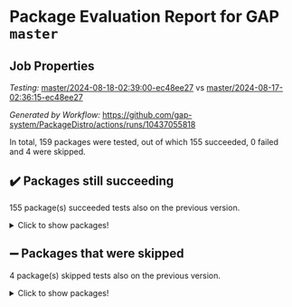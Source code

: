 # Package Evaluation Report for GAP `master`

## Job Properties

*Testing:* [master/2024-08-18-02:39:00-ec48ee27](https://github.com/gap-system/PackageDistro/blob/data/reports/master/2024-08-18-02:39:00-ec48ee27) vs [master/2024-08-17-02:36:15-ec48ee27](https://github.com/gap-system/PackageDistro/blob/data/reports/master/2024-08-17-02:36:15-ec48ee27)

*Generated by Workflow:* https://github.com/gap-system/PackageDistro/actions/runs/10437055818

In total, 159 packages were tested, out of which 155 succeeded, 0 failed and 4 were skipped.

## :heavy_check_mark: Packages still succeeding

155 package(s) succeeded tests also on the previous version.
<details><summary>Click to show packages!</summary>

- 4ti2interface 2023.02-04 [(success)](https://github.com/gap-system/PackageDistro/actions/runs/10437055818/job/28902929638)
- ace 5.6.2 [(success)](https://github.com/gap-system/PackageDistro/actions/runs/10437055818/job/28902929725)
- aclib 1.3.2 [(success)](https://github.com/gap-system/PackageDistro/actions/runs/10437055818/job/28902929796)
- agt 0.3.1 [(success)](https://github.com/gap-system/PackageDistro/actions/runs/10437055818/job/28902929856)
- alnuth 3.2.1 [(success)](https://github.com/gap-system/PackageDistro/actions/runs/10437055818/job/28902929940)
- anupq 3.3.0 [(success)](https://github.com/gap-system/PackageDistro/actions/runs/10437055818/job/28902930026)
- atlasrep 2.1.8 [(success)](https://github.com/gap-system/PackageDistro/actions/runs/10437055818/job/28902930101)
- autodoc 2023.06.19 [(success)](https://github.com/gap-system/PackageDistro/actions/runs/10437055818/job/28902930174)
- automata 1.15 [(success)](https://github.com/gap-system/PackageDistro/actions/runs/10437055818/job/28902930250)
- automgrp 1.3.2 [(success)](https://github.com/gap-system/PackageDistro/actions/runs/10437055818/job/28902932286)
- autpgrp 1.11 [(success)](https://github.com/gap-system/PackageDistro/actions/runs/10437055818/job/28902932465)
- cap 2024.07-07 [(success)](https://github.com/gap-system/PackageDistro/actions/runs/10437055818/job/28902932654)
- caratinterface 2.3.6 [(success)](https://github.com/gap-system/PackageDistro/actions/runs/10437055818/job/28902932767)
- cddinterface 2022.11.01 [(success)](https://github.com/gap-system/PackageDistro/actions/runs/10437055818/job/28902933901)
- circle 1.6.6 [(success)](https://github.com/gap-system/PackageDistro/actions/runs/10437055818/job/28902933980)
- classicpres 1.22 [(success)](https://github.com/gap-system/PackageDistro/actions/runs/10437055818/job/28902934049)
- cohomolo 1.6.11 [(success)](https://github.com/gap-system/PackageDistro/actions/runs/10437055818/job/28902934116)
- congruence 1.2.6 [(success)](https://github.com/gap-system/PackageDistro/actions/runs/10437055818/job/28902934192)
- corelg 1.57 [(success)](https://github.com/gap-system/PackageDistro/actions/runs/10437055818/job/28902934263)
- crime 1.6 [(success)](https://github.com/gap-system/PackageDistro/actions/runs/10437055818/job/28902934336)
- crisp 1.4.6 [(success)](https://github.com/gap-system/PackageDistro/actions/runs/10437055818/job/28902934408)
- crypting 0.10.4 [(success)](https://github.com/gap-system/PackageDistro/actions/runs/10437055818/job/28902934482)
- cryst 4.1.27 [(success)](https://github.com/gap-system/PackageDistro/actions/runs/10437055818/job/28902934563)
- crystcat 1.1.10 [(success)](https://github.com/gap-system/PackageDistro/actions/runs/10437055818/job/28902934643)
- ctbllib 1.3.9 [(success)](https://github.com/gap-system/PackageDistro/actions/runs/10437055818/job/28902934710)
- cubefree 1.19 [(success)](https://github.com/gap-system/PackageDistro/actions/runs/10437055818/job/28902934790)
- curlinterface 2.3.2 [(success)](https://github.com/gap-system/PackageDistro/actions/runs/10437055818/job/28902934850)
- cvec 2.8.1 [(success)](https://github.com/gap-system/PackageDistro/actions/runs/10437055818/job/28902934918)
- datastructures 0.3.0 [(success)](https://github.com/gap-system/PackageDistro/actions/runs/10437055818/job/28902934995)
- deepthought 1.0.6 [(success)](https://github.com/gap-system/PackageDistro/actions/runs/10437055818/job/28902935062)
- design 1.8 [(success)](https://github.com/gap-system/PackageDistro/actions/runs/10437055818/job/28902935132)
- difsets 2.3.1 [(success)](https://github.com/gap-system/PackageDistro/actions/runs/10437055818/job/28902935193)
- digraphs 1.7.1 [(success)](https://github.com/gap-system/PackageDistro/actions/runs/10437055818/job/28902935278)
- edim 1.3.8 [(success)](https://github.com/gap-system/PackageDistro/actions/runs/10437055818/job/28902935374)
- example 4.3.4 [(success)](https://github.com/gap-system/PackageDistro/actions/runs/10437055818/job/28902935460)
- examplesforhomalg 2023.10-01 [(success)](https://github.com/gap-system/PackageDistro/actions/runs/10437055818/job/28902935524)
- factint 1.6.3 [(success)](https://github.com/gap-system/PackageDistro/actions/runs/10437055818/job/28902935610)
- ferret 1.0.11 [(success)](https://github.com/gap-system/PackageDistro/actions/runs/10437055818/job/28902935671)
- fga 1.5.0 [(success)](https://github.com/gap-system/PackageDistro/actions/runs/10437055818/job/28902935752)
- fining 1.5.6 [(success)](https://github.com/gap-system/PackageDistro/actions/runs/10437055818/job/28902935829)
- float 1.0.4 [(success)](https://github.com/gap-system/PackageDistro/actions/runs/10437055818/job/28902935906)
- format 1.4.4 [(success)](https://github.com/gap-system/PackageDistro/actions/runs/10437055818/job/28902935980)
- forms 1.2.11 [(success)](https://github.com/gap-system/PackageDistro/actions/runs/10437055818/job/28902936071)
- fplsa 1.2.6 [(success)](https://github.com/gap-system/PackageDistro/actions/runs/10437055818/job/28902936151)
- fr 2.4.13 [(success)](https://github.com/gap-system/PackageDistro/actions/runs/10437055818/job/28902936228)
- francy 2.0.3 [(success)](https://github.com/gap-system/PackageDistro/actions/runs/10437055818/job/28902936301)
- fwtree 1.3 [(success)](https://github.com/gap-system/PackageDistro/actions/runs/10437055818/job/28902936371)
- gapdoc 1.6.7 [(success)](https://github.com/gap-system/PackageDistro/actions/runs/10437055818/job/28902936445)
- gauss 2023.02-04 [(success)](https://github.com/gap-system/PackageDistro/actions/runs/10437055818/job/28902936514)
- gaussforhomalg 2024.07-01 [(success)](https://github.com/gap-system/PackageDistro/actions/runs/10437055818/job/28902936588)
- gbnp 1.0.5 [(success)](https://github.com/gap-system/PackageDistro/actions/runs/10437055818/job/28902936674)
- generalizedmorphismsforcap 2024.04-01 [(success)](https://github.com/gap-system/PackageDistro/actions/runs/10437055818/job/28902936741)
- genss 1.6.9 [(success)](https://github.com/gap-system/PackageDistro/actions/runs/10437055818/job/28902936835)
- gradedmodules 2024.01-01 [(success)](https://github.com/gap-system/PackageDistro/actions/runs/10437055818/job/28902936933)
- gradedringforhomalg 2024.07-01 [(success)](https://github.com/gap-system/PackageDistro/actions/runs/10437055818/job/28902937032)
- grape 4.9.0 [(success)](https://github.com/gap-system/PackageDistro/actions/runs/10437055818/job/28902937092)
- groupoids 1.74 [(success)](https://github.com/gap-system/PackageDistro/actions/runs/10437055818/job/28902937170)
- grpconst 2.6.5 [(success)](https://github.com/gap-system/PackageDistro/actions/runs/10437055818/job/28902937278)
- guarana 0.96.3 [(success)](https://github.com/gap-system/PackageDistro/actions/runs/10437055818/job/28902937366)
- guava 3.19 [(success)](https://github.com/gap-system/PackageDistro/actions/runs/10437055818/job/28902937431)
- hap 1.65 [(success)](https://github.com/gap-system/PackageDistro/actions/runs/10437055818/job/28902937508)
- hapcryst 0.1.15 [(success)](https://github.com/gap-system/PackageDistro/actions/runs/10437055818/job/28902937597)
- hecke 1.5.3 [(success)](https://github.com/gap-system/PackageDistro/actions/runs/10437055818/job/28902937662)
- help 4.0 [(success)](https://github.com/gap-system/PackageDistro/actions/runs/10437055818/job/28902937732)
- homalg 2024.01-01 [(success)](https://github.com/gap-system/PackageDistro/actions/runs/10437055818/job/28902937809)
- homalgtocas 2023.11-01 [(success)](https://github.com/gap-system/PackageDistro/actions/runs/10437055818/job/28902937875)
- idrel 2.47 [(success)](https://github.com/gap-system/PackageDistro/actions/runs/10437055818/job/28902937944)
- images 1.3.2 [(success)](https://github.com/gap-system/PackageDistro/actions/runs/10437055818/job/28902938019)
- intpic 0.3.0 [(success)](https://github.com/gap-system/PackageDistro/actions/runs/10437055818/job/28902938093)
- io 4.8.3 [(success)](https://github.com/gap-system/PackageDistro/actions/runs/10437055818/job/28902938178)
- io_forhomalg 2023.02-04 [(success)](https://github.com/gap-system/PackageDistro/actions/runs/10437055818/job/28902938280)
- irredsol 1.4.4 [(success)](https://github.com/gap-system/PackageDistro/actions/runs/10437055818/job/28902938373)
- json 2.2.1 [(success)](https://github.com/gap-system/PackageDistro/actions/runs/10437055818/job/28902938436)
- jupyterkernel 1.5.1 [(success)](https://github.com/gap-system/PackageDistro/actions/runs/10437055818/job/28902938501)
- jupyterviz 1.5.6 [(success)](https://github.com/gap-system/PackageDistro/actions/runs/10437055818/job/28902938568)
- kan 1.37 [(success)](https://github.com/gap-system/PackageDistro/actions/runs/10437055818/job/28902938614)
- kbmag 1.5.11 [(success)](https://github.com/gap-system/PackageDistro/actions/runs/10437055818/job/28902938679)
- laguna 3.9.7 [(success)](https://github.com/gap-system/PackageDistro/actions/runs/10437055818/job/28902938756)
- liealgdb 2.2.1 [(success)](https://github.com/gap-system/PackageDistro/actions/runs/10437055818/job/28902938806)
- liepring 2.9.1 [(success)](https://github.com/gap-system/PackageDistro/actions/runs/10437055818/job/28902938858)
- liering 2.4.2 [(success)](https://github.com/gap-system/PackageDistro/actions/runs/10437055818/job/28902938916)
- linearalgebraforcap 2024.07-05 [(success)](https://github.com/gap-system/PackageDistro/actions/runs/10437055818/job/28902938971)
- lins 0.9 [(success)](https://github.com/gap-system/PackageDistro/actions/runs/10437055818/job/28902939039)
- localizeringforhomalg 2023.10-01 [(success)](https://github.com/gap-system/PackageDistro/actions/runs/10437055818/job/28902939086)
- loops 3.4.3 [(success)](https://github.com/gap-system/PackageDistro/actions/runs/10437055818/job/28902939172)
- lpres 1.1.1 [(success)](https://github.com/gap-system/PackageDistro/actions/runs/10437055818/job/28902939248)
- majoranaalgebras 1.5.2 [(success)](https://github.com/gap-system/PackageDistro/actions/runs/10437055818/job/28902939304)
- mapclass 1.4.6 [(success)](https://github.com/gap-system/PackageDistro/actions/runs/10437055818/job/28902939359)
- matgrp 0.70 [(success)](https://github.com/gap-system/PackageDistro/actions/runs/10437055818/job/28902939424)
- matricesforhomalg 2024.07-01 [(success)](https://github.com/gap-system/PackageDistro/actions/runs/10437055818/job/28902939488)
- modisom 2.5.4 [(success)](https://github.com/gap-system/PackageDistro/actions/runs/10437055818/job/28902939547)
- modulepresentationsforcap 2024.07-02 [(success)](https://github.com/gap-system/PackageDistro/actions/runs/10437055818/job/28902939607)
- modules 2024.01-01 [(success)](https://github.com/gap-system/PackageDistro/actions/runs/10437055818/job/28902939672)
- monoidalcategories 2024.06-02 [(success)](https://github.com/gap-system/PackageDistro/actions/runs/10437055818/job/28902939728)
- nconvex 2022.09-01 [(success)](https://github.com/gap-system/PackageDistro/actions/runs/10437055818/job/28902939777)
- nilmat 1.4.2 [(success)](https://github.com/gap-system/PackageDistro/actions/runs/10437055818/job/28902939844)
- nock 1.5 [(success)](https://github.com/gap-system/PackageDistro/actions/runs/10437055818/job/28902939901)
- normalizinterface 1.3.6 [(success)](https://github.com/gap-system/PackageDistro/actions/runs/10437055818/job/28902939959)
- nq 2.5.11 [(success)](https://github.com/gap-system/PackageDistro/actions/runs/10437055818/job/28902940031)
- numericalsgps 1.3.1 [(success)](https://github.com/gap-system/PackageDistro/actions/runs/10437055818/job/28902940093)
- openmath 11.5.3 [(success)](https://github.com/gap-system/PackageDistro/actions/runs/10437055818/job/28902940178)
- orb 4.9.0 [(success)](https://github.com/gap-system/PackageDistro/actions/runs/10437055818/job/28902940275)
- packagemanager 1.4.4 [(success)](https://github.com/gap-system/PackageDistro/actions/runs/10437055818/job/28902940360)
- patternclass 2.4.3 [(success)](https://github.com/gap-system/PackageDistro/actions/runs/10437055818/job/28902940438)
- permut 2.0.5 [(success)](https://github.com/gap-system/PackageDistro/actions/runs/10437055818/job/28902940514)
- polenta 1.3.10 [(success)](https://github.com/gap-system/PackageDistro/actions/runs/10437055818/job/28902940581)
- polymaking 0.8.7 [(success)](https://github.com/gap-system/PackageDistro/actions/runs/10437055818/job/28902940658)
- primgrp 3.4.4 [(success)](https://github.com/gap-system/PackageDistro/actions/runs/10437055818/job/28902940720)
- profiling 2.5.4 [(success)](https://github.com/gap-system/PackageDistro/actions/runs/10437055818/job/28902940792)
- qdistrnd 0.9.4 [(success)](https://github.com/gap-system/PackageDistro/actions/runs/10437055818/job/28902940861)
- qpa 1.35 [(success)](https://github.com/gap-system/PackageDistro/actions/runs/10437055818/job/28902940933)
- quagroup 1.8.4 [(success)](https://github.com/gap-system/PackageDistro/actions/runs/10437055818/job/28902941022)
- radiroot 2.9 [(success)](https://github.com/gap-system/PackageDistro/actions/runs/10437055818/job/28902941097)
- rcwa 4.7.1 [(success)](https://github.com/gap-system/PackageDistro/actions/runs/10437055818/job/28902941161)
- rds 1.8 [(success)](https://github.com/gap-system/PackageDistro/actions/runs/10437055818/job/28902941243)
- recog 1.4.2 [(success)](https://github.com/gap-system/PackageDistro/actions/runs/10437055818/job/28902941306)
- repndecomp 1.3.0 [(success)](https://github.com/gap-system/PackageDistro/actions/runs/10437055818/job/28902941356)
- repsn 3.1.2 [(success)](https://github.com/gap-system/PackageDistro/actions/runs/10437055818/job/28902941414)
- resclasses 4.7.3 [(success)](https://github.com/gap-system/PackageDistro/actions/runs/10437055818/job/28902941459)
- ringsforhomalg 2024.06-01 [(success)](https://github.com/gap-system/PackageDistro/actions/runs/10437055818/job/28902941526)
- sco 2023.08-01 [(success)](https://github.com/gap-system/PackageDistro/actions/runs/10437055818/job/28902941593)
- scscp 2.4.3 [(success)](https://github.com/gap-system/PackageDistro/actions/runs/10437055818/job/28902941653)
- semigroups 5.3.7 [(success)](https://github.com/gap-system/PackageDistro/actions/runs/10437055818/job/28902941718)
- sglppow 2.4 [(success)](https://github.com/gap-system/PackageDistro/actions/runs/10437055818/job/28902941782)
- sgpviz 0.999.5 [(success)](https://github.com/gap-system/PackageDistro/actions/runs/10437055818/job/28902941847)
- simpcomp 2.1.14 [(success)](https://github.com/gap-system/PackageDistro/actions/runs/10437055818/job/28902941913)
- singular 2024.06.03 [(success)](https://github.com/gap-system/PackageDistro/actions/runs/10437055818/job/28902941985)
- sl2reps 1.1 [(success)](https://github.com/gap-system/PackageDistro/actions/runs/10437055818/job/28902942047)
- sla 1.6.2 [(success)](https://github.com/gap-system/PackageDistro/actions/runs/10437055818/job/28902942124)
- smallgrp 1.5.4 [(success)](https://github.com/gap-system/PackageDistro/actions/runs/10437055818/job/28902942198)
- smallsemi 0.7.0 [(success)](https://github.com/gap-system/PackageDistro/actions/runs/10437055818/job/28902942268)
- sonata 2.9.6 [(success)](https://github.com/gap-system/PackageDistro/actions/runs/10437055818/job/28902942334)
- sophus 1.27 [(success)](https://github.com/gap-system/PackageDistro/actions/runs/10437055818/job/28902942402)
- sotgrps 1.2 [(success)](https://github.com/gap-system/PackageDistro/actions/runs/10437055818/job/28902942486)
- spinsym 1.5.2 [(success)](https://github.com/gap-system/PackageDistro/actions/runs/10437055818/job/28902942550)
- standardff 1.0 [(success)](https://github.com/gap-system/PackageDistro/actions/runs/10437055818/job/28902942623)
- symbcompcc 1.3.2 [(success)](https://github.com/gap-system/PackageDistro/actions/runs/10437055818/job/28902942689)
- thelma 1.3 [(success)](https://github.com/gap-system/PackageDistro/actions/runs/10437055818/job/28902942743)
- tomlib 1.2.11 [(success)](https://github.com/gap-system/PackageDistro/actions/runs/10437055818/job/28902942812)
- toolsforhomalg 2024.07-01 [(success)](https://github.com/gap-system/PackageDistro/actions/runs/10437055818/job/28902942892)
- toric 1.9.6 [(success)](https://github.com/gap-system/PackageDistro/actions/runs/10437055818/job/28902942975)
- toricvarieties 2022.07.13 [(success)](https://github.com/gap-system/PackageDistro/actions/runs/10437055818/job/28902943040)
- transgrp 3.6.5 [(success)](https://github.com/gap-system/PackageDistro/actions/runs/10437055818/job/28902943123)
- typeset 1.2.2 [(success)](https://github.com/gap-system/PackageDistro/actions/runs/10437055818/job/28902943200)
- ugaly 4.1.3 [(success)](https://github.com/gap-system/PackageDistro/actions/runs/10437055818/job/28902943274)
- unipot 1.6 [(success)](https://github.com/gap-system/PackageDistro/actions/runs/10437055818/job/28902943342)
- unitlib 4.2.0 [(success)](https://github.com/gap-system/PackageDistro/actions/runs/10437055818/job/28902943428)
- utils 0.85 [(success)](https://github.com/gap-system/PackageDistro/actions/runs/10437055818/job/28902943506)
- uuid 0.7 [(success)](https://github.com/gap-system/PackageDistro/actions/runs/10437055818/job/28902943587)
- walrus 0.9991 [(success)](https://github.com/gap-system/PackageDistro/actions/runs/10437055818/job/28902943678)
- wedderga 4.10.5 [(success)](https://github.com/gap-system/PackageDistro/actions/runs/10437055818/job/28902943829)
- xmod 2.92 [(success)](https://github.com/gap-system/PackageDistro/actions/runs/10437055818/job/28902943903)
- xmodalg 1.23 [(success)](https://github.com/gap-system/PackageDistro/actions/runs/10437055818/job/28902943976)
- yangbaxter 0.10.6 [(success)](https://github.com/gap-system/PackageDistro/actions/runs/10437055818/job/28902944071)
- zeromqinterface 0.15 [(success)](https://github.com/gap-system/PackageDistro/actions/runs/10437055818/job/28902944159)
</details>

## :heavy_minus_sign: Packages that were skipped

4 package(s) skipped tests also on the previous version.
<details><summary>Click to show packages!</summary>

- browse 1.8.21 [(skipped)](https://github.com/gap-system/PackageDistro/actions/runs/10437055818/job/28902792388)
- itc 1.5.1 [(skipped)](https://github.com/gap-system/PackageDistro/actions/runs/10437055818/job/28902792388)
- polycyclic 2.16 [(skipped)](https://github.com/gap-system/PackageDistro/actions/runs/10437055818/job/28902792388)
- xgap 4.32 [(skipped)](https://github.com/gap-system/PackageDistro/actions/runs/10437055818/job/28902792388)
</details>

